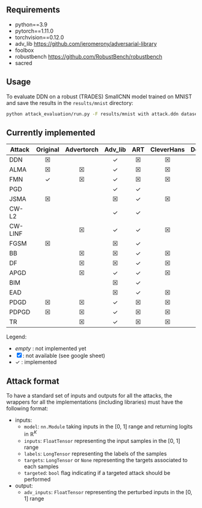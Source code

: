 ## Requirements

- python==3.9
- pytorch==1.11.0
- torchvision==0.12.0
- adv_lib https://github.com/jeromerony/adversarial-library
- foolbox
- robustbench https://github.com/RobustBench/robustbench
- sacred

## Usage

To evaluate DDN on a robust (TRADES) SmallCNN model trained on MNIST and save the results in the `results/mnist`
directory:

```bash
python attack_evaluation/run.py -F results/mnist with attack.ddn dataset.mnist model.mnist_smallcnn model.robust=trades
```

## Currently implemented

| Attack  | Original | Advertorch | Adv_lib | ART | CleverHans | DeepRobust | Foolbox | Torchattacks |
|---------|:--------:|:----------:|:-------:|:---:|:----------:|:----------:|:-------:|:------------:|
| DDN     |    ☒     |            |    ✓    |  ☒  |     ☒      |     ☒      |         |      ☒       |
| ALMA    |    ☒     |     ☒      |    ✓    |  ☒  |     ☒      |     ☒      |    ☒    |      ☒       |
| FMN     |    ✓     |     ☒      |    ✓    |  ☒  |     ☒      |     ☒      |         |      ☒       |
| PGD     |          |            |    ✓    |  ✓  |            |            |         |              |
| JSMA    |    ☒     |            |    ☒    |  ✓  |     ☒      |     ☒      |    ☒    |      ☒       |
| CW-L2   |          |            |    ✓    |  ✓  |            |            |         |              |
| CW-LINF |          |     ☒      |    ✓    |  ✓  |     ☒      |     ☒      |    ☒    |      ☒       |
| FGSM    |    ☒     |            |    ☒    |  ✓  |            |            |         |              |
| BB      |          |     ☒      |    ☒    |  ✓  |     ☒      |     ☒      |         |      ☒       |
| DF      |          |     ☒      |    ☒    |  ✓  |     ☒      |            |         |              |
| APGD    |          |     ☒      |    ✓    |  ✓  |     ☒      |     ☒      |    ☒    |              |
| BIM     |          |            |    ☒    |  ✓  |            |     ☒      |         |      ☒       |
| EAD     |          |            |    ☒    |  ✓  |     ☒      |     ☒      |         |      ☒       |
| PDGD    |    ☒     |     ☒      |    ✓    |  ☒  |     ☒      |     ☒      |    ☒    |      ☒       |
| PDPGD   |    ☒     |     ☒      |    ✓    |  ☒  |     ☒      |     ☒      |    ☒    |      ☒       |
| TR      |          |     ☒      |    ✓    |  ☒  |     ☒      |     ☒      |    ☒    |      ☒       |


Legend: 
- _empty_ : not implemented yet 
- ☒ : not available (see google sheet)
- ✓ : implemented

## Attack format

To have a standard set of inputs and outputs for all the attacks, the wrappers for all the implementations (including libraries) must have the following format:

- inputs:
    - `model`: `nn.Module` taking inputs in the [0, 1] range and returning logits in $\mathbb{R}^K$
    - `inputs`: `FloatTensor` representing the input samples in the [0, 1] range
    - `labels`: `LongTensor` representing the labels of the samples
    - `targets`: `LongTensor` or `None` representing the targets associated to each samples
    - `targeted`: `bool` flag indicating if a targeted attack should be performed
- output:
    - `adv_inputs`: `FloatTensor` representing the perturbed inputs in the [0, 1] range